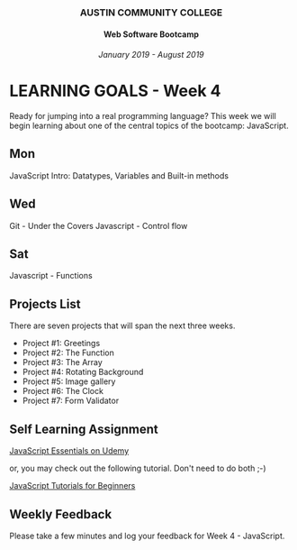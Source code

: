 <center>

### AUSTIN COMMUNITY COLLEGE 
#### Web Software Bootcamp 
###### January 2019 - August 2019

</center>

# LEARNING GOALS - Week 4

Ready for jumping into a real programming language? This week we will begin learning about one of the
central topics of the bootcamp: JavaScript.

## Mon

JavaScript Intro: Datatypes, Variables and Built-in methods

## Wed

Git - Under the Covers
Javascript - Control flow

## Sat

Javascript - Functions

## Projects List

There are seven projects that will span the next three weeks.

* Project #1: Greetings   
* Project #2: The Function
* Project #3: The Array     
* Project #4: Rotating Background
* Project #5: Image gallery
* Project #6: The Clock
* Project #7: Form Validator

## Self Learning Assignment

[JavaScript Essentials on Udemy](https://www.udemy.com/javascript-essentials/)

or, you may check out the following tutorial.  Don't need to do both ;-)

[JavaScript Tutorials for Beginners](https://www.youtube.com/playlist?list=PL4cUxeGkcC9i9Ae2D9Ee1RvylH38dKuET)

## Weekly Feedback

Please take a few minutes and log your feedback for Week 4 - JavaScript.

